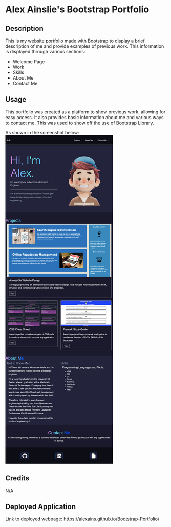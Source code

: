 # Alex Ainslie's Bootstrap Portfolio

## Description

This is my website portfolio made with Bootstrap to display a brief description of me and provide examples of previous work.
This information is displayed through various sections:
* Welcome Page
* Work
* Skills
* About Me
* Contact Me

## Usage

This portfolio was created as a platform to show previous work, allowing for easy access. It also provides basic information about me and various ways to contact me.
This was used to show off the use of Bootstrap Library.

As shown in the screenshot below:
![alt text](./images/127.0.0.1_5500_index.html%20(1).png)

## Credits

N/A

## Deployed Application
Link to deployed webpage: https://alexains.github.io/Bootstrap-Portfolio/